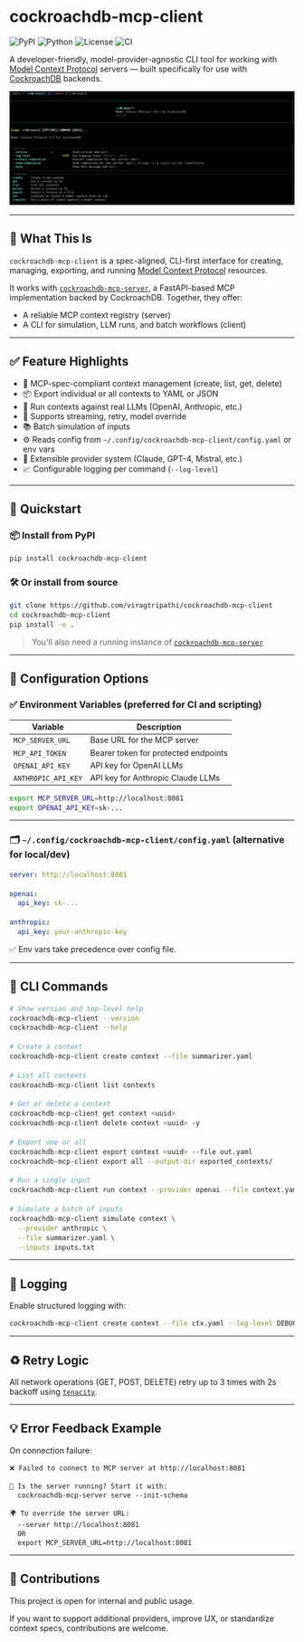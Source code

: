 # cockroachdb-mcp-client

![PyPI](https://img.shields.io/pypi/v/cockroachdb-mcp-client)
![Python](https://img.shields.io/pypi/pyversions/cockroachdb-mcp-client)
![License](https://img.shields.io/github/license/viragtripathi/cockroachdb-mcp-client)
![CI](https://github.com/viragtripathi/cockroachdb-mcp-client/actions/workflows/python-ci.yml/badge.svg)

A developer-friendly, model-provider-agnostic CLI tool for working with [Model Context Protocol](https://modelcontextprotocol.io) servers — built specifically for use with [CockroachDB](https://www.cockroachlabs.com/) backends.

![cockroachdb-mcp-client CLI screenshot](./cockroachdb-mcp-client.png)

---

## 🧠 What This Is

`cockroachdb-mcp-client` is a spec-aligned, CLI-first interface for creating, managing, exporting, and running [Model Context Protocol](https://modelcontextprotocol.io) resources.

It works with [`cockroachdb-mcp-server`](https://github.com/viragtripathi/cockroachdb-mcp-server), a FastAPI-based MCP implementation backed by CockroachDB. Together, they offer:

- A reliable MCP context registry (server)
- A CLI for simulation, LLM runs, and batch workflows (client)

---

## ✅ Feature Highlights

- 🌱 MCP-spec-compliant context management (create, list, get, delete)
- 📦 Export individual or all contexts to YAML or JSON
- 🔁 Run contexts against real LLMs (OpenAI, Anthropic, etc.)
- 💬 Supports streaming, retry, model override
- 📚 Batch simulation of inputs
- ⚙️ Reads config from `~/.config/cockroachdb-mcp-client/config.yaml` or env vars
- 🧱 Extensible provider system (Claude, GPT-4, Mistral, etc.)
- 📈 Configurable logging per command (`--log-level`)

---

## 🚀 Quickstart

### 📦 Install from PyPI

```bash
pip install cockroachdb-mcp-client
````

### 🛠 Or install from source

```bash
git clone https://github.com/viragtripathi/cockroachdb-mcp-client
cd cockroachdb-mcp-client
pip install -e .
```

> You’ll also need a running instance of [`cockroachdb-mcp-server`](https://github.com/viragtripathi/cockroachdb-mcp-server)

---

## 🔐 Configuration Options

### ✅ Environment Variables (preferred for CI and scripting)

| Variable            | Description                          |
|---------------------|--------------------------------------|
| `MCP_SERVER_URL`    | Base URL for the MCP server          |
| `MCP_API_TOKEN`     | Bearer token for protected endpoints |
| `OPENAI_API_KEY`    | API key for OpenAI LLMs              |
| `ANTHROPIC_API_KEY` | API key for Anthropic Claude LLMs    |

```bash
export MCP_SERVER_URL=http://localhost:8081
export OPENAI_API_KEY=sk-...
```

---

### 🗂 `~/.config/cockroachdb-mcp-client/config.yaml` (alternative for local/dev)

```yaml
server: http://localhost:8081

openai:
  api_key: sk-...

anthropic:
  api_key: your-anthropic-key
```

✅ Env vars take precedence over config file.

---

## 🧪 CLI Commands

```bash
# Show version and top-level help
cockroachdb-mcp-client --version
cockroachdb-mcp-client --help

# Create a context
cockroachdb-mcp-client create context --file summarizer.yaml

# List all contexts
cockroachdb-mcp-client list contexts

# Get or delete a context
cockroachdb-mcp-client get context <uuid>
cockroachdb-mcp-client delete context <uuid> -y

# Export one or all
cockroachdb-mcp-client export context <uuid> --file out.yaml
cockroachdb-mcp-client export all --output-dir exported_contexts/

# Run a single input
cockroachdb-mcp-client run context --provider openai --file context.yaml --input "Summarize this article"

# Simulate a batch of inputs
cockroachdb-mcp-client simulate context \
  --provider anthropic \
  --file summarizer.yaml \
  --inputs inputs.txt
```

---

## 🧰 Logging

Enable structured logging with:

```bash
cockroachdb-mcp-client create context --file ctx.yaml --log-level DEBUG
```

---

## ♻️ Retry Logic

All network operations (GET, POST, DELETE) retry up to 3 times with 2s backoff using [`tenacity`](https://tenacity.readthedocs.io/).

---

## 💡 Error Feedback Example

On connection failure:

```text
❌ Failed to connect to MCP server at http://localhost:8081

🔧 Is the server running? Start it with:
  cockroachdb-mcp-server serve --init-schema

🌍 To override the server URL:
  --server http://localhost:8081
  OR
  export MCP_SERVER_URL=http://localhost:8081
```

---

## 🙌 Contributions

This project is open for internal and public usage.

If you want to support additional providers, improve UX, or standardize context specs, contributions are welcome.

